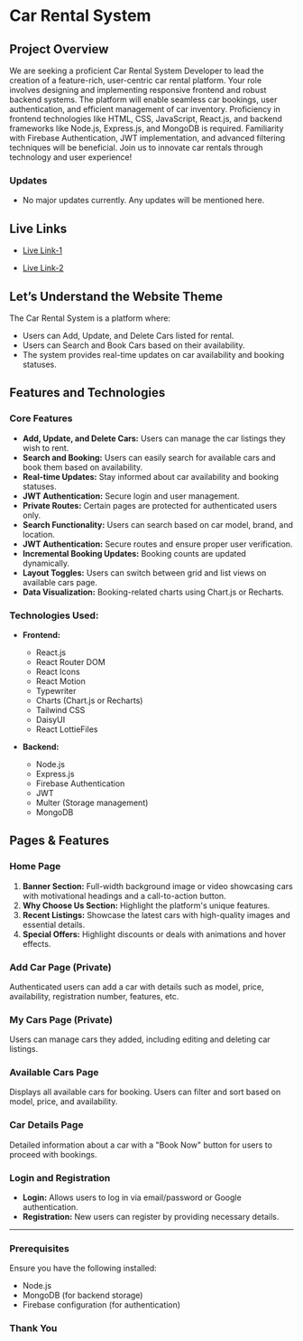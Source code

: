 # Car Rental System

## Project Overview
We are seeking a proficient Car Rental System Developer to lead the creation of a feature-rich, user-centric car rental platform. Your role involves designing and implementing responsive frontend and robust backend systems. The platform will enable seamless car bookings, user authentication, and efficient management of car inventory. Proficiency in frontend technologies like HTML, CSS, JavaScript, React.js, and backend frameworks like Node.js, Express.js, and MongoDB is required. Familiarity with Firebase Authentication, JWT implementation, and advanced filtering techniques will be beneficial. Join us to innovate car rentals through technology and user experience!

### Updates
- No major updates currently. Any updates will be mentioned here.

## Live Links
- [Live Link-1](https://car-rental-system-b10a11.web.app)

- [Live Link-2](https://car-rental-system-b10a11.firebaseapp.com)

## Let’s Understand the Website Theme
The Car Rental System is a platform where:
- Users can Add, Update, and Delete Cars listed for rental.
- Users can Search and Book Cars based on their availability.
- The system provides real-time updates on car availability and booking statuses.

## Features and Technologies
### Core Features
- **Add, Update, and Delete Cars:** Users can manage the car listings they wish to rent.
- **Search and Booking:** Users can easily search for available cars and book them based on availability.
- **Real-time Updates:** Stay informed about car availability and booking statuses.
- **JWT Authentication:** Secure login and user management.
- **Private Routes:** Certain pages are protected for authenticated users only.
- **Search Functionality:** Users can search based on car model, brand, and location.
- **JWT Authentication:** Secure routes and ensure proper user verification.
- **Incremental Booking Updates:** Booking counts are updated dynamically.
- **Layout Toggles:** Users can switch between grid and list views on available cars page.
- **Data Visualization:** Booking-related charts using Chart.js or Recharts.

### Technologies Used:
- **Frontend:**
  - React.js
  - React Router DOM
  - React Icons
  - React Motion
  - Typewriter
  - Charts (Chart.js or Recharts)
  - Tailwind CSS
  - DaisyUI
  - React LottieFiles

- **Backend:**
  - Node.js
  - Express.js
  - Firebase Authentication
  - JWT
  - Multer (Storage management)
  - MongoDB

## Pages & Features
### Home Page
1. **Banner Section:** Full-width background image or video showcasing cars with motivational headings and a call-to-action button.
2. **Why Choose Us Section:** Highlight the platform's unique features.
3. **Recent Listings:** Showcase the latest cars with high-quality images and essential details.
4. **Special Offers:** Highlight discounts or deals with animations and hover effects.

### Add Car Page (Private)
Authenticated users can add a car with details such as model, price, availability, registration number, features, etc.

### My Cars Page (Private)
Users can manage cars they added, including editing and deleting car listings.

### Available Cars Page
Displays all available cars for booking. Users can filter and sort based on model, price, and availability.

### Car Details Page
Detailed information about a car with a "Book Now" button for users to proceed with bookings.

### Login and Registration
- **Login:** Allows users to log in via email/password or Google authentication.
- **Registration:** New users can register by providing necessary details.

---

### Prerequisites
Ensure you have the following installed:
- Node.js
- MongoDB (for backend storage)
- Firebase configuration (for authentication)

### Thank You

